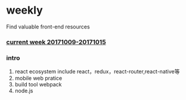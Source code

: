 # weekly
Find valuable front-end resources

### [current week 20171009-20171015](https://github.com/ihtml5/weekly/blob/master/20171009-20171015.md)

### intro

1. react ecosystem include react，redux，react-router,react-native等
2. mobile web pratice
3. build tool webpack
4. node.js



